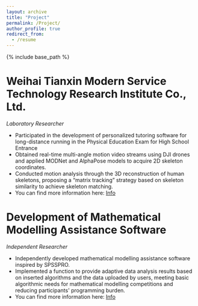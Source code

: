 ```yaml
---
layout: archive
title: "Project"
permalink: /Project/
author_profile: true
redirect_from:
  - /resume
---
```


{% include base_path %}

Weihai Tianxin Modern Service Technology Research Institute Co., Ltd.                   
======
*Laboratory Researcher*
* Participated in the development of personalized tutoring software for long-distance running in the Physical Education Exam for High School Entrance
*	Obtained real-time multi-angle motion video streams using DJI drones and applied MODNet and AlphaPose models to acquire 2D skeleton coordinates.
*	Conducted motion analysis through the 3D reconstruction of human skeletons, proposing a “matrix tracking” strategy based on skeleton similarity to achieve skeleton matching.
* You can find more information here: [Info](https://github.com/eLeventhw/sports)

Development of Mathematical Modelling Assistance Software 
======
*Independent Researcher*
*	Independently developed mathematical modelling assistance software inspired by SPSSPRO.
* Implemented a function to provide adaptive data analysis results based on inserted algorithms and the data uploaded by users, meeting basic algorithmic needs for mathematical modelling competitions and reducing participants' programming burden.
* You can find more information here: [Info](https://github.com/eLeventhw/spsspro)
